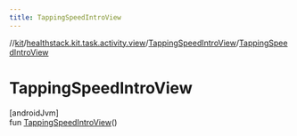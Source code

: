 ```yaml
---
title: TappingSpeedIntroView
---
```

//[kit](../../../index.html)/[healthstack.kit.task.activity.view](../index.html)/[TappingSpeedIntroView](index.html)/[TappingSpeedIntroView](-tapping-speed-intro-view.html)



# TappingSpeedIntroView



[androidJvm]\
fun [TappingSpeedIntroView](-tapping-speed-intro-view.html)()




